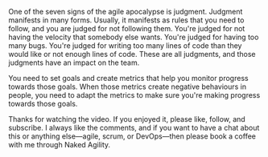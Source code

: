 One of the seven signs of the agile apocalypse is judgment. Judgment manifests in many forms. Usually, it manifests as rules that you need to follow, and you are judged for not following them. You're judged for not having the velocity that somebody else wants. You're judged for having too many bugs. You're judged for writing too many lines of code than they would like or not enough lines of code. These are all judgments, and those judgments have an impact on the team. 

You need to set goals and create metrics that help you monitor progress towards those goals. When those metrics create negative behaviours in people, you need to adapt the metrics to make sure you're making progress towards those goals. 

Thanks for watching the video. If you enjoyed it, please like, follow, and subscribe. I always like the comments, and if you want to have a chat about this or anything else—agile, scrum, or DevOps—then please book a coffee with me through Naked Agility.
